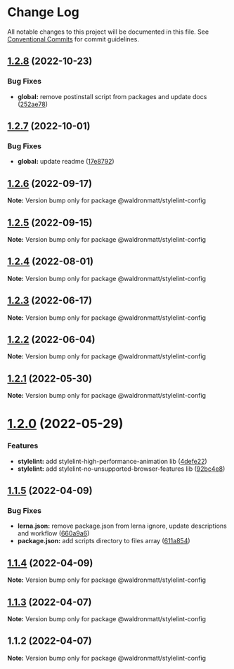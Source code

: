 # Change Log

All notable changes to this project will be documented in this file.
See [Conventional Commits](https://conventionalcommits.org) for commit guidelines.

## [1.2.8](https://github.com/waldronmatt/shareable-configs/compare/@waldronmatt/stylelint-config@1.2.7...@waldronmatt/stylelint-config@1.2.8) (2022-10-23)

### Bug Fixes

- **global:** remove postinstall script from packages and update docs ([252ae78](https://github.com/waldronmatt/shareable-configs/commit/252ae787ec89902f130ee28d2af63255fdfabb4d))

## [1.2.7](https://github.com/waldronmatt/shareable-configs/compare/@waldronmatt/stylelint-config@1.2.6...@waldronmatt/stylelint-config@1.2.7) (2022-10-01)

### Bug Fixes

- **global:** update readme ([17e8792](https://github.com/waldronmatt/shareable-configs/commit/17e879243244bf28136e24deef02522147abe451))

## [1.2.6](https://github.com/waldronmatt/shareable-configs/compare/@waldronmatt/stylelint-config@1.2.5...@waldronmatt/stylelint-config@1.2.6) (2022-09-17)

**Note:** Version bump only for package @waldronmatt/stylelint-config

## [1.2.5](https://github.com/waldronmatt/shareable-configs/compare/@waldronmatt/stylelint-config@1.2.4...@waldronmatt/stylelint-config@1.2.5) (2022-09-15)

**Note:** Version bump only for package @waldronmatt/stylelint-config

## [1.2.4](https://github.com/waldronmatt/shareable-configs/compare/@waldronmatt/stylelint-config@1.2.3...@waldronmatt/stylelint-config@1.2.4) (2022-08-01)

**Note:** Version bump only for package @waldronmatt/stylelint-config

## [1.2.3](https://github.com/waldronmatt/shareable-configs/compare/@waldronmatt/stylelint-config@1.2.2...@waldronmatt/stylelint-config@1.2.3) (2022-06-17)

**Note:** Version bump only for package @waldronmatt/stylelint-config

## [1.2.2](https://github.com/waldronmatt/shareable-configs/compare/@waldronmatt/stylelint-config@1.2.1...@waldronmatt/stylelint-config@1.2.2) (2022-06-04)

**Note:** Version bump only for package @waldronmatt/stylelint-config

## [1.2.1](https://github.com/waldronmatt/shareable-configs/compare/@waldronmatt/stylelint-config@1.2.0...@waldronmatt/stylelint-config@1.2.1) (2022-05-30)

**Note:** Version bump only for package @waldronmatt/stylelint-config

# [1.2.0](https://github.com/waldronmatt/shareable-configs/compare/@waldronmatt/stylelint-config@1.1.5...@waldronmatt/stylelint-config@1.2.0) (2022-05-29)

### Features

- **stylelint:** add stylelint-high-performance-animation lib ([4defe22](https://github.com/waldronmatt/shareable-configs/commit/4defe227dd8c91adb0cc5175f4fc1183c95090da))
- **stylelint:** add stylelint-no-unsupported-browser-features lib ([92bc4e8](https://github.com/waldronmatt/shareable-configs/commit/92bc4e8fe8c9c5c76969f249b3c0bd9e961998c3))

## [1.1.5](https://github.com/waldronmatt/shareable-configs/compare/@waldronmatt/stylelint-config@1.1.4...@waldronmatt/stylelint-config@1.1.5) (2022-04-09)

### Bug Fixes

- **lerna.json:** remove package.json from lerna ignore, update descriptions and workflow ([660a9a6](https://github.com/waldronmatt/shareable-configs/commit/660a9a60858863dca1d4b87cb0a3c49ffd2186b6))
- **package.json:** add scripts directory to files array ([611a854](https://github.com/waldronmatt/shareable-configs/commit/611a8546f5c398404e5f226d61b5b42939944cc9))

## [1.1.4](https://github.com/waldronmatt/shareable-configs/compare/@waldronmatt/stylelint-config@1.1.3...@waldronmatt/stylelint-config@1.1.4) (2022-04-09)

**Note:** Version bump only for package @waldronmatt/stylelint-config

## [1.1.3](https://github.com/waldronmatt/shareable-configs/compare/@waldronmatt/stylelint-config@1.1.2...@waldronmatt/stylelint-config@1.1.3) (2022-04-07)

**Note:** Version bump only for package @waldronmatt/stylelint-config

## 1.1.2 (2022-04-07)

**Note:** Version bump only for package @waldronmatt/stylelint-config
